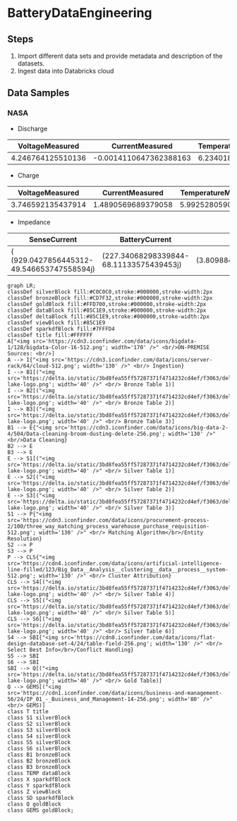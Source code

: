 # BatteryDataEngineering

## Steps

1. Import different data sets and provide metadata and description of the datasets.
2. Ingest data into Databricks cloud


## Data Samples

### NASA

- Discharge

| VoltageMeasured |	CurrentMeasured |	TemperatureMeasured	| CurrentLoad	| VoltageLoad	| Duration |	
| --------------- | --------------- | ------------------- | ----------- | ----------- | -------- |
| 4.246764125510136 |	-0.0014110647362388163 | 6.234018870000787 |	0.0002 | 4.262 | 9.36	|

- Charge

| VoltageMeasured	| CurrentMeasured	| TemperatureMeasured	| CurrentCharge	| VoltageCharge	| Duration |	
| --------------- | --------------- | ------------------- | ------------- | ------------- | -------- |
| 3.746592135437914 |	1.4890569689379058 | 5.9925280590812635	| 1.4995 | 4.618 | 2.594000000000001 |

- Impedance

| SenseCurrent | BatteryCurrent | CurrentRatio | BatteryImpedance | RectifiedImpedance |
| ------------ | -------------- | ------------ | ---------------- | ------------------ | 
| ( (929.0427856445312-49.546653747558594j) | (227.34068298339844-68.11133575439453j) | (3.8098847365794053+0.9235024808405093j) | (0.22133620478684887+0.04668101354100503j) |	(0.17505020080728648-0.019801974566721604j)	) |


```mermaid
graph LR;
classDef silverBlock fill:#C0C0C0,stroke:#000000,stroke-width:2px
classDef bronzeBlock fill:#CD7F32,stroke:#000000,stroke-width:2px
classDef goldBlock fill:#FFD700,stroke:#000000,stroke-width:2px
classDef dataBlock fill:#85C1E9,stroke:#000000,stroke-width:2px
classDef deltaBlock fill:#85C1E9,stroke:#000000,stroke-width:2px
classDef viewBlock fill:#85C1E9
classDef sparkdfBlock fill:#7FFFD4
classDef title fill:#FFFFFF
A["<img src='https://cdn3.iconfinder.com/data/icons/bigdata-1/128/bigdata-Color-16-512.png'; width='170' />" <br/>ON-PREMISE Sources: <br/>]
A --> I{"<img src='https://cdn3.iconfinder.com/data/icons/server-rack/64/cloud-512.png'; width='130' />" <br/> Ingestion}
I --> B1[("<img src='https://delta.io/static/3bd8fea55ff57287371f4714232cd4ef/f3063/delta-lake-logo.png'; width='40' />" <br/> Bronze Table 1)]
I --> B2[("<img src='https://delta.io/static/3bd8fea55ff57287371f4714232cd4ef/f3063/delta-lake-logo.png'; width='40' />" <br/> Bronze Table 2)]
I --> B3[("<img src='https://delta.io/static/3bd8fea55ff57287371f4714232cd4ef/f3063/delta-lake-logo.png'; width='40' />" <br/> Bronze Table 3)]
B1 --> E{"<img src='https://cdn3.iconfinder.com/data/icons/big-data-2-4/504/Data-cleaning-broom-dusting-delete-256.png'; width='130' />" <br/>Data Cleaning}
B2 --> E
B3 --> E
E --> S1[("<img src='https://delta.io/static/3bd8fea55ff57287371f4714232cd4ef/f3063/delta-lake-logo.png'; width='40' />" <br/> Silver Table 1)]
E --> S2[("<img src='https://delta.io/static/3bd8fea55ff57287371f4714232cd4ef/f3063/delta-lake-logo.png'; width='40' />" <br/> Silver Table 2)]
E --> S3[("<img src='https://delta.io/static/3bd8fea55ff57287371f4714232cd4ef/f3063/delta-lake-logo.png'; width='40' />" <br/> Silver Table 3)]
S1 --> P{"<img src='https://cdn3.iconfinder.com/data/icons/procurement-process-2/100/three_way_matching_process_warehouse_purchase_requisition-512.png'; width='130' />" <br/> Matching Algorithm</br>/Entity Resolution}
S2 --> P
S3 --> P
P --> CLS{"<img src='https://cdn4.iconfinder.com/data/icons/artificial-intelligence-line-filled/123/Big_Data__Analysis__clustering__data__process__system-512.png'; width='130' />" <br/> Cluster Attribution}
CLS --> S4[("<img src='https://delta.io/static/3bd8fea55ff57287371f4714232cd4ef/f3063/delta-lake-logo.png'; width='40' />" <br/> Silver Table 4)]
CLS --> S5[("<img src='https://delta.io/static/3bd8fea55ff57287371f4714232cd4ef/f3063/delta-lake-logo.png'; width='40' />" <br/> Silver Table 5)]
CLS --> S6[("<img src='https://delta.io/static/3bd8fea55ff57287371f4714232cd4ef/f3063/delta-lake-logo.png'; width='40' />" <br/> Silver Table 6)]
S4 --> SBI{"<img src='https://cdn0.iconfinder.com/data/icons/flat-design-database-set-4/24/table-field-256.png'; width='130' />" <br/> Select Best Info</br>/Conflict Handling}
S5 --> SBI
S6 --> SBI
SBI --> Q[("<img src='https://delta.io/static/3bd8fea55ff57287371f4714232cd4ef/f3063/delta-lake-logo.png'; width='40' />" <br/> Gold Table)] 
Q --> GEMS[("<img src='https://cdn1.iconfinder.com/data/icons/business-and-management-56/24/IP_01_-_Business_and_Management-14-256.png'; width='80' />" <br/> GEMS)]
class T title
class S1 silverBlock
class S2 silverBlock
class S3 silverBlock
class S4 silverBlock
class S5 silverBlock
class S6 silverBlock
class B1 bronzeBlock
class B2 bronzeBlock
class B3 bronzeBlock
class TEMP dataBlock
class X sparkdfBlock
class Y sparkdfBlock
class Z viewBlock
class SD sparkdfBlock
class Q goldBlock
class GEMS goldBlock;
```

